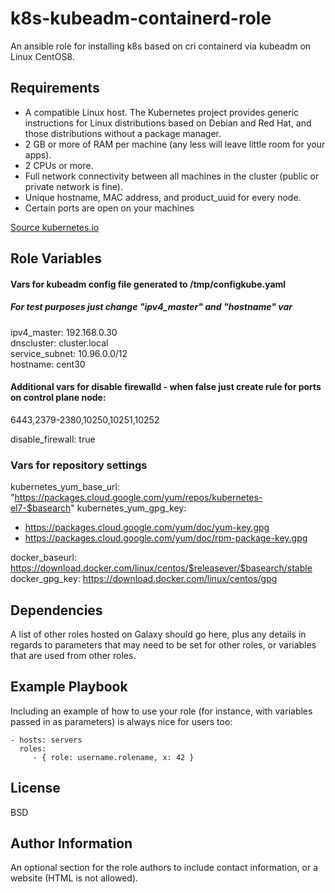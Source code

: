 k8s-kubeadm-containerd-role
=========

An ansible role for installing k8s based on cri containerd via kubeadm on Linux CentOS8.

Requirements
------------

- A compatible Linux host. The Kubernetes project provides generic instructions for Linux distributions based on Debian and Red Hat, and those distributions without a package manager.
- 2 GB or more of RAM per machine (any less will leave little room for your apps).
- 2 CPUs or more.
- Full network connectivity between all machines in the cluster (public or private network is fine).
- Unique hostname, MAC address, and product_uuid for every node.
- Certain ports are open on your machines

[Source kubernetes.io](https://kubernetes.io/docs/setup/production-environment/tools/kubeadm/install-kubeadm/)

Role Variables
--------------

#### Vars for kubeadm config file  generated to /tmp/configkube.yaml
##### For test purposes just change "ipv4_master" and "hostname" var
ipv4_master: 192.168.0.30  
dnscluster: cluster.local  
service_subnet: 10.96.0.0/12  
hostname: cent30  

#### Additional vars for disable firewalld - when false just create rule for ports on control plane node: 
6443,2379-2380,10250,10251,10252  

disable_firewall: true


### Vars for repository settings
kubernetes_yum_base_url: "https://packages.cloud.google.com/yum/repos/kubernetes-el7-$basearch"
kubernetes_yum_gpg_key:
  - https://packages.cloud.google.com/yum/doc/yum-key.gpg
  - https://packages.cloud.google.com/yum/doc/rpm-package-key.gpg

docker_baseurl: https://download.docker.com/linux/centos/$releasever/$basearch/stable
docker_gpg_key: https://download.docker.com/linux/centos/gpg

Dependencies
------------

A list of other roles hosted on Galaxy should go here, plus any details in regards to parameters that may need to be set for other roles, or variables that are used from other roles.

Example Playbook
----------------

Including an example of how to use your role (for instance, with variables passed in as parameters) is always nice for users too:

    - hosts: servers
      roles:
         - { role: username.rolename, x: 42 }

License
-------

BSD

Author Information
------------------

An optional section for the role authors to include contact information, or a website (HTML is not allowed).
